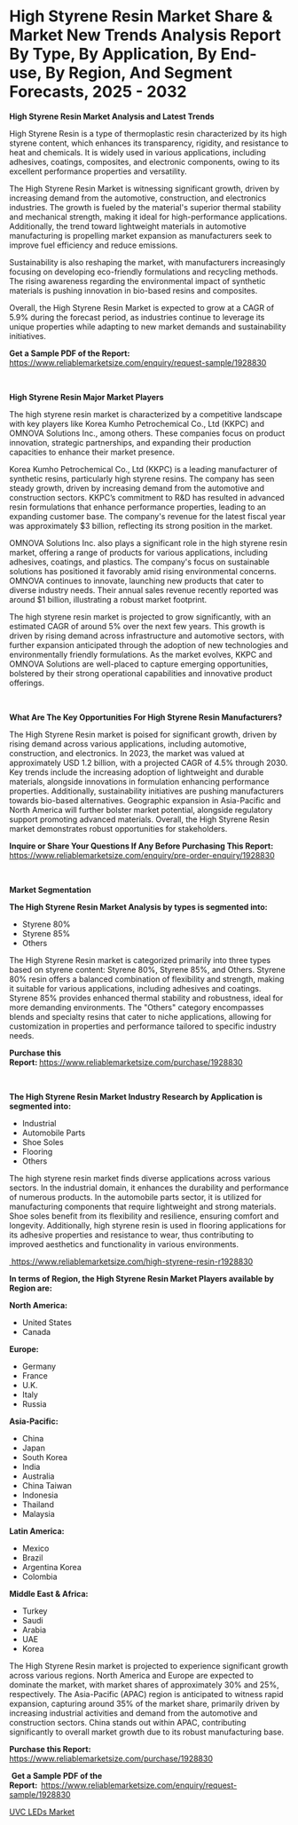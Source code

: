 <p><h1>High Styrene Resin Market Share & Market New Trends Analysis Report By Type, By Application, By End-use, By Region, And Segment Forecasts, 2025 - 2032</h1></p><p><strong>High Styrene Resin Market Analysis and Latest Trends</strong></p>
<p><p>High Styrene Resin is a type of thermoplastic resin characterized by its high styrene content, which enhances its transparency, rigidity, and resistance to heat and chemicals. It is widely used in various applications, including adhesives, coatings, composites, and electronic components, owing to its excellent performance properties and versatility.</p><p>The High Styrene Resin Market is witnessing significant growth, driven by increasing demand from the automotive, construction, and electronics industries. The growth is fueled by the material's superior thermal stability and mechanical strength, making it ideal for high-performance applications. Additionally, the trend toward lightweight materials in automotive manufacturing is propelling market expansion as manufacturers seek to improve fuel efficiency and reduce emissions.</p><p>Sustainability is also reshaping the market, with manufacturers increasingly focusing on developing eco-friendly formulations and recycling methods. The rising awareness regarding the environmental impact of synthetic materials is pushing innovation in bio-based resins and composites.</p><p>Overall, the High Styrene Resin Market is expected to grow at a CAGR of 5.9% during the forecast period, as industries continue to leverage its unique properties while adapting to new market demands and sustainability initiatives.</p></p>
<p><strong>Get a Sample PDF of the Report:&nbsp;</strong> <a href="https://www.reliablemarketsize.com/enquiry/request-sample/1928830?utm_campaign=3509&utm_medium=2&utm_source=Github&utm_content=ia&utm_term=29032025&utm_id=high-styrene-resin">https://www.reliablemarketsize.com/enquiry/request-sample/1928830</a></p>
<p>&nbsp;</p>
<p><strong>High Styrene Resin Major Market Players</strong></p>
<p><p>The high styrene resin market is characterized by a competitive landscape with key players like Korea Kumho Petrochemical Co., Ltd (KKPC) and OMNOVA Solutions Inc., among others. These companies focus on product innovation, strategic partnerships, and expanding their production capacities to enhance their market presence.</p><p>Korea Kumho Petrochemical Co., Ltd (KKPC) is a leading manufacturer of synthetic resins, particularly high styrene resins. The company has seen steady growth, driven by increasing demand from the automotive and construction sectors. KKPC’s commitment to R&D has resulted in advanced resin formulations that enhance performance properties, leading to an expanding customer base. The company's revenue for the latest fiscal year was approximately $3 billion, reflecting its strong position in the market.</p><p>OMNOVA Solutions Inc. also plays a significant role in the high styrene resin market, offering a range of products for various applications, including adhesives, coatings, and plastics. The company's focus on sustainable solutions has positioned it favorably amid rising environmental concerns. OMNOVA continues to innovate, launching new products that cater to diverse industry needs. Their annual sales revenue recently reported was around $1 billion, illustrating a robust market footprint.</p><p>The high styrene resin market is projected to grow significantly, with an estimated CAGR of around 5% over the next few years. This growth is driven by rising demand across infrastructure and automotive sectors, with further expansion anticipated through the adoption of new technologies and environmentally friendly formulations. As the market evolves, KKPC and OMNOVA Solutions are well-placed to capture emerging opportunities, bolstered by their strong operational capabilities and innovative product offerings.</p></p>
<p>&nbsp;</p>
<p><strong>What Are The Key Opportunities For High Styrene Resin Manufacturers?</strong></p>
<p><p>The High Styrene Resin market is poised for significant growth, driven by rising demand across various applications, including automotive, construction, and electronics. In 2023, the market was valued at approximately USD 1.2 billion, with a projected CAGR of 4.5% through 2030. Key trends include the increasing adoption of lightweight and durable materials, alongside innovations in formulation enhancing performance properties. Additionally, sustainability initiatives are pushing manufacturers towards bio-based alternatives. Geographic expansion in Asia-Pacific and North America will further bolster market potential, alongside regulatory support promoting advanced materials. Overall, the High Styrene Resin market demonstrates robust opportunities for stakeholders.</p></p>
<p><strong>Inquire or Share Your Questions If Any Before Purchasing This Report:</strong> <a href="https://www.reliablemarketsize.com/enquiry/pre-order-enquiry/1928830?utm_campaign=3509&utm_medium=2&utm_source=Github&utm_content=ia&utm_term=29032025&utm_id=high-styrene-resin">https://www.reliablemarketsize.com/enquiry/pre-order-enquiry/1928830</a></p>
<p>&nbsp;</p>
<p><strong>Market Segmentation</strong></p>
<p><strong>The High Styrene Resin Market Analysis by types is segmented into:</strong></p>
<p><ul><li>Styrene 80%</li><li>Styrene 85%</li><li>Others</li></ul></p>
<p><p>The High Styrene Resin market is categorized primarily into three types based on styrene content: Styrene 80%, Styrene 85%, and Others. Styrene 80% resin offers a balanced combination of flexibility and strength, making it suitable for various applications, including adhesives and coatings. Styrene 85% provides enhanced thermal stability and robustness, ideal for more demanding environments. The "Others" category encompasses blends and specialty resins that cater to niche applications, allowing for customization in properties and performance tailored to specific industry needs.</p></p>
<p><strong>Purchase this Report:&nbsp;</strong><a href="https://www.reliablemarketsize.com/purchase/1928830?utm_campaign=3509&utm_medium=2&utm_source=Github&utm_content=ia&utm_term=29032025&utm_id=high-styrene-resin">https://www.reliablemarketsize.com/purchase/1928830</a></p>
<p>&nbsp;</p>
<p><strong>The High Styrene Resin Market Industry Research by Application is segmented into:</strong></p>
<p><ul><li>Industrial</li><li>Automobile Parts</li><li>Shoe Soles</li><li>Flooring</li><li>Others</li></ul></p>
<p><p>The high styrene resin market finds diverse applications across various sectors. In the industrial domain, it enhances the durability and performance of numerous products. In the automobile parts sector, it is utilized for manufacturing components that require lightweight and strong materials. Shoe soles benefit from its flexibility and resilience, ensuring comfort and longevity. Additionally, high styrene resin is used in flooring applications for its adhesive properties and resistance to wear, thus contributing to improved aesthetics and functionality in various environments.</p></p>
<p><a href="https://www.reliablemarketsize.com/high-styrene-resin-r1928830?utm_campaign=3509&utm_medium=2&utm_source=Github&utm_content=ia&utm_term=29032025&utm_id=high-styrene-resin">&nbsp;https://www.reliablemarketsize.com/high-styrene-resin-r1928830</a></p>
<p><strong>In terms of Region, the High Styrene Resin Market Players available by Region are:</strong></p>
<p>
    <p> <strong> North America: </strong>
        <ul>
            <li>United States</li>
            <li>Canada</li>
        </ul>
        </p> 
    <p> <strong> Europe: </strong>
        <ul>
            <li>Germany</li>
            <li>France</li>
            <li>U.K.</li>
            <li>Italy</li>
            <li>Russia</li>
        </ul>
        </p> 
    <p> <strong> Asia-Pacific: </strong>
        <ul>
            <li>China</li>
            <li>Japan</li>
            <li>South Korea</li>
            <li>India</li>
            <li>Australia</li>
            <li>China Taiwan</li>
            <li>Indonesia</li>
            <li>Thailand</li>
            <li>Malaysia</li>
        </ul>
        </p> 
    <p> <strong> Latin America: </strong>
        <ul>
            <li>Mexico</li>
            <li>Brazil</li>
            <li>Argentina Korea</li>
            <li>Colombia</li>
        </ul>
        </p> 
    <p> <strong> Middle East & Africa: </strong>
        <ul>
            <li>Turkey</li>
            <li>Saudi</li>
            <li>Arabia</li>
            <li>UAE</li>
            <li>Korea</li>
        </ul>
    </p>
    </p>
<p><p>The High Styrene Resin market is projected to experience significant growth across various regions. North America and Europe are expected to dominate the market, with market shares of approximately 30% and 25%, respectively. The Asia-Pacific (APAC) region is anticipated to witness rapid expansion, capturing around 35% of the market share, primarily driven by increasing industrial activities and demand from the automotive and construction sectors. China stands out within APAC, contributing significantly to overall market growth due to its robust manufacturing base.</p></p>
<p><strong>Purchase this Report: </strong><a href="https://www.reliablemarketsize.com/purchase/1928830?utm_campaign=3509&utm_medium=2&utm_source=Github&utm_content=ia&utm_term=29032025&utm_id=high-styrene-resin">https://www.reliablemarketsize.com/purchase/1928830</a></p>
<p>&nbsp;<strong>Get a Sample PDF of the Report:&nbsp;&nbsp;</strong><a href="https://www.reliablemarketsize.com/enquiry/request-sample/1928830?utm_campaign=3509&utm_medium=2&utm_source=Github&utm_content=ia&utm_term=29032025&utm_id=high-styrene-resin">https://www.reliablemarketsize.com/enquiry/request-sample/1928830</a></p>
<p><strong></strong></p>
<p><p><a href="https://github.com/lalolatiot/Market-Research-Report-List-1/blob/main/uvc-leds-market.md?utm_campaign=3509&utm_medium=2&utm_source=Github&utm_content=ia&utm_term=29032025&utm_id=high-styrene-resin">UVC LEDs Market</a></p></p>